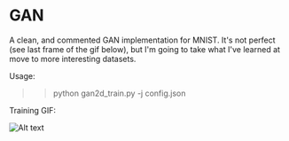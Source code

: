 # GAN
A clean, and commented GAN implementation for MNIST.
It's not perfect (see last frame of the gif below), but I'm going to take what I've learned at move to more interesting datasets.

Usage:

>> python gan2d_train.py -j config.json

Training GIF:

![Alt text](https://github.com/tanyanair/GAN/blob/master/readme_objs/mnist_training.gif?raw=True "MNIST Training")
